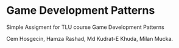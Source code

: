 # Game Development Patterns

Simple Assigment for TLU course Game Development Patterns

Cem Hosgecin, Hamza Rashad, Md Kudrat-E Khuda, Milan Mucka.
